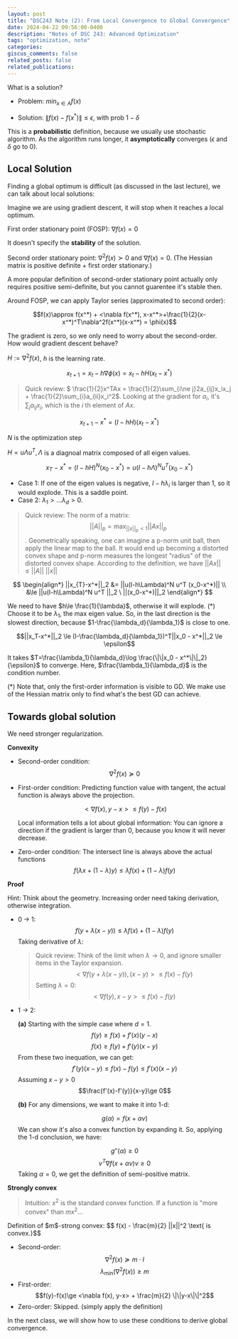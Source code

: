 ```yaml
---
layout: post
title: "DSC243 Note (2): From Local Convergence to Global Convergence"
date: 2024-04-22 09:56:00-0400
description: "Notes of DSC 243: Advanced Optimization"
tags: "optimization, note"
categories:
giscus_comments: false
related_posts: false
related_publications: 
---
```


What is a solution?

- Problem: $min_{x\in A}f(x)$

- Solution: $\|f(x)-f(x^*)\|\le \epsilon$, with prob $1-\delta$

This is a **probabilistic** definition, because we usually use stochastic algorithm. As the algorithm runs longer, it **asymptotically** converges ($\epsilon$ and $\delta$ go to 0).

## Local Solution

Finding a global optimum is difficult (as discussed in the last lecture), we can talk about local solutions:

Imagine we are using gradient descent, it will stop when it reaches a local optimum.

First order stationary point (FOSP): $\nabla f(x)=0$

It doesn't specify the **stability** of the solution.

Second order stationary point: $\nabla^2 f(x)\succ 0$ and $\nabla f(x)=0$. (The Hessian matrix is positive definite + first order stationary.)

A more popular definition of second-order stationary point actually only requires positive semi-definite, but you cannot guarentee it's stable then.

Around FOSP, we can apply Taylor series (approximated to second order):

$$f(x)\approx f(x^*) + <\nabla f(x^*), x-x^*>+\frac{1}{2}(x-x^*)^T\nabla^2f(x^*)(x-x^*) = \phi(x)$$

The gradient is zero, so we only need to worry about the second-order. How would gradient descent behave?

$H:=\nabla^2 f(x)$, $h$ is the learning rate.

$$x_{t+1}=x_t - h\nabla \phi(x)=x_t - hH(x_t - x^*)$$

> Quick review:
> $ \frac{1}{2}x^TAx = \frac{1}{2}\sum_{i\ne j}2a_{ij}x_ix_j + \frac{1}{2}\sum_{i}a_{ii}x_i^2$. Looking at the gradient for $a_i$, it's $\sum_ja_{ij}x_j$, which is the $i$ th element of $Ax$. 


$$x_{t+1}-x^* = (I-hH)(x_t - x^*)$$

$N$ is the optimization step

$H=u\Lambda u^T, \Lambda$ is a diagnoal matrix composed of all eigen values.

$$x_T - x^* = (I-hH)^N(x_0-x^*)=u(I-h\Lambda)^Nu^T(x_0-x^*)$$

- Case 1: If one of the eigen values is negative, $I-h\lambda_i$ is larger than 1, so it would explode. This is a saddle point.
- Case 2: $\lambda_1 > ... \lambda_d> 0$.


> Quick review:
> The norm of a matrix: $$||A||_p=\max_{||x||_p<1} ||Ax||{_p}$$. 
> Geometrically speaking, one can imagine a p-norm unit ball, then apply the linear map to the ball. It would end up becoming a distorted convex shape and p-norm measures the longest "radius" of the distorted convex shape. According to the definition, we have $||Ax||\le ||A||\ ||x||$


$$
\begin{align*}
||x_{T}-x^*||_2 &= ||u(I-h\Lambda)^N u^T (x_0-x^*)|| \\ &\le  ||u(I-h\Lambda)^N u^T ||_2 \ ||(x_0-x^*)||_2
\end{align*}
$$


We need to have $h\le \frac{1}{\lambda}$, otherwise it will explode. (\*) Choose it to be $\lambda_1$, the max eigen value. So, in the last direction is the slowest direction, because $1-\frac{\lambda_d}{\lambda_1}$ is close to one. 

$$||x_T-x^*||_2 \le (I-\frac{\lambda_d}{\lambda_1})^T||x_0 - x^*||_2 \le \epsilon$$

It takes $T=\frac{\lambda_1}{\lambda_d}\log \frac{\|\|x_0 - x^*\|\|_2}{\epsilon}$ to converge. Here, 
$\frac{\lambda_1}{\lambda_d}$ is the condition number.

(\*) Note that, only the first-order information is visible to GD. We make use of the Hessian matrix only to find what's the best GD can achieve.

## Towards global solution

We need stronger regularization.

**Convexity**

- Second-order condition: $$\nabla^2f(x)\succeq 0$$

- First-order condition: Predicting function value with tangent, the actual function is always above the projection.

    $$<\nabla f(x), y-x> \le f(y) - f(x)$$

    Local information tells a lot about global information: You can ignore a direction if the gradient is larger than 0, because you know it will never decrease.

- Zero-order condition: The intersect line is always above the actual functions
    $$f(\lambda x + (1-\lambda) y) \le \lambda f(x) + (1-\lambda)f(y)$$

**Proof**

Hint: Think about the geometry. Increasing order need taking derivation, otherwise integration.
- 0 -> 1: $$f(y+\lambda(x-y)) \le \lambda f(x) + (1-\lambda)f(y)$$
    Taking derivative of $\lambda$:
    > Quick review: Think of the limit when $\lambda \rightarrow 0$, and ignore smaller items in the Taylor expansion.
    $$<\nabla f(y+\lambda(x-y)), (x-y)> \le f(x) - f(y)$$
    Setting $\lambda =0$:
    $$<\nabla f(y), x-y> \le f(x) - f(y)$$

- 1 -> 2: 
    
    **(a)** Starting with the simple case where $d=1$.
    $$f(y) \ge f(x) + f'(x) (y-x)$$
    $$f(x) \ge f(y) + f'(y) (x-y)$$
    From these two inequation, we can get:$$f'(y)(x-y) \le f(x)-f(y) \le f'(x)(x-y)$$
    Assuming $x-y>0$
    $$\frac{f'(x)-f'(y)}{x-y}\ge 0$$


    **(b)** For any dimensions, we want to make it into 1-d:
    
    $$g(\alpha) = f(x+\alpha v)$$
    We can show it's also a convex function by expanding it. So, applying the 1-d conclusion, we have:

    $$g''(\alpha)\ge 0$$
    $$v^T\nabla f(x+\alpha v)v \ge 0$$
    Taking $\alpha=0$, we get the definition of semi-positive matrix.

**Strongly convex**
<span style="font-size:50%">
> Intuition: $x^2$ is the standard convex function. If a function is "more convex" than $mx^2$...
</span>
Definition of $m$-strong convex:
$$ f(x) - \frac{m}{2} ||x||^2 \text{ is convex.}$$

- Second-order: $$\nabla^2f(x)\succeq m\cdot I$$ $$\lambda_{\min}(\nabla^2f(x))\ge m$$
- First-order: $$f(y)-f(x)\ge <\nabla f(x), y-x> + \frac{m}{2} \|\|y-x\|\|^2$$
- Zero-order: Skipped. (simply apply the definition)

In the next class, we will show how to use these conditions to derive global convergence.